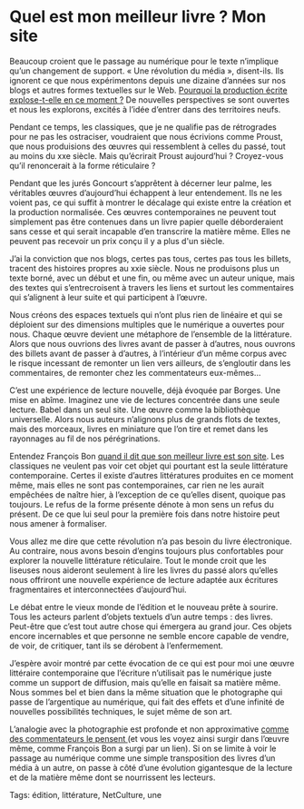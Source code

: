 # Quel est mon meilleur livre&nbsp;? Mon site

Beaucoup croient que le passage au numérique pour le texte n’implique qu’un changement de support. « Une révolution du média », disent-ils. Ils ignorent ce que nous expérimentons depuis une dizaine d’années sur nos blogs et autres formes textuelles sur le Web. [Pourquoi la production écrite explose-t-elle en ce moment ?](/2009/10/28/de-la-civilisation-de-l%E2%80%99ecriture-a-celle-de-la-propulsion/) De nouvelles perspectives se sont ouvertes et nous les explorons, excités à l’idée d’entrer dans des territoires neufs.

Pendant ce temps, les classiques, que je ne qualifie pas de rétrogrades pour ne pas les ostraciser, voudraient que nous écrivions comme Proust, que nous produisions des œuvres qui ressemblent à celles du passé, tout au moins du xxe siècle. Mais qu’écrirait Proust aujourd’hui ? Croyez-vous qu’il renoncerait à la forme réticulaire ?

Pendant que les jurés Goncourt s’apprêtent à décerner leur palme, les véritables œuvres d’aujourd’hui échappent à leur entendement. Ils ne les voient pas, ce qui suffit à montrer le décalage qui existe entre la création et la production normalisée. Ces œuvres contemporaines ne peuvent tout simplement pas être contenues dans un livre papier quelle déborderaient sans cesse et qui serait incapable d’en transcrire la matière même. Elles ne peuvent pas recevoir un prix conçu il y a plus d'un siècle.

J’ai la conviction que nos blogs, certes pas tous, certes pas tous les billets, tracent des histoires propres au xxie siècle. Nous ne produisons plus un texte borné, avec un début et une fin, ou même avec un auteur unique, mais des textes qui s’entrecroisent à travers les liens et surtout les commentaires qui s’alignent à leur suite et qui participent à l’œuvre.

Nous créons des espaces textuels qui n’ont plus rien de linéaire et qui se déploient sur des dimensions multiples que le numérique a ouvertes pour nous. Chaque œuvre devient une métaphore de l’ensemble de la littérature. Alors que nous ouvrions des livres avant de passer à d’autres, nous ouvrons des billets avant de passer à d’autres, à l’intérieur d’un même corpus avec le risque incessant de remonter un lien vers ailleurs, de s’engloutir dans les commentaires, de remonter chez les commentateurs eux-mêmes…

C’est une expérience de lecture nouvelle, déjà évoquée par Borges. Une mise en abîme. Imaginez une vie de lectures concentrée dans une seule lecture. Babel dans un seul site. Une œuvre comme la bibliothèque universelle. Alors nous auteurs n’alignons plus de grands flots de textes, mais des morceaux, livres en miniature que l’on tire et remet dans les rayonnages au fil de nos pérégrinations.

Entendez François Bon [quand il dit que son meilleur livre est son site](http://www.tierslivre.net/spip/spip.php?article2277). Les classiques ne veulent pas voir cet objet qui pourtant est la seule littérature contemporaine. Certes il existe d’autres littératures produites en ce moment même, mais elles ne sont pas contemporaines, car rien ne les aurait empêchées de naître hier, à l’exception de ce qu’elles disent, quoique pas toujours. Le refus de la forme présente dénote à mon sens un refus du présent. De ce que lui seul pour la première fois dans notre histoire peut nous amener à formaliser.

Vous allez me dire que cette révolution n’a pas besoin du livre électronique. Au contraire, nous avons besoin d’engins toujours plus confortables pour explorer la nouvelle littérature réticulaire. Tout le monde croit que les liseuses nous aideront seulement à lire les livres du passé alors qu’elles nous offriront une nouvelle expérience de lecture adaptée aux écritures fragmentaires et interconnectées d’aujourd’hui.

Le débat entre le vieux monde de l’édition et le nouveau prête à sourire. Tous les acteurs parlent d’objets textuels d’un autre temps : des livres. Peut-être que c’est tout autre chose qui émergera au grand jour. Ces objets encore incernables et que personne ne semble encore capable de vendre, de voir, de critiquer, tant ils se dérobent à l’enfermement.

J’espère avoir montré par cette évocation de ce qui est pour moi une œuvre littéraire contemporaine que l’écriture n’utilisait pas le numérique juste comme un support de diffusion, mais qu’elle en faisait sa matière même. Nous sommes bel et bien dans la même situation que le photographe qui passe de l’argentique au numérique, qui fait des effets et d’une infinité de nouvelles possibilités techniques, le sujet même de son art.

L’analogie avec la photographie est profonde et non approximative [comme des commentateurs le pensent ](/2010/10/07/edition-pour-les-nuls/#comment-82215) (et vous les voyez ainsi surgir dans l’œuvre même, comme François Bon a surgi par un lien). Si on se limite à voir le passage au numérique comme une simple transposition des livres d’un média à un autre, on passe à côté d’une évolution gigantesque de la lecture et de la matière même dont se nourrissent les lecteurs.

Tags: édition, littérature, NetCulture, une